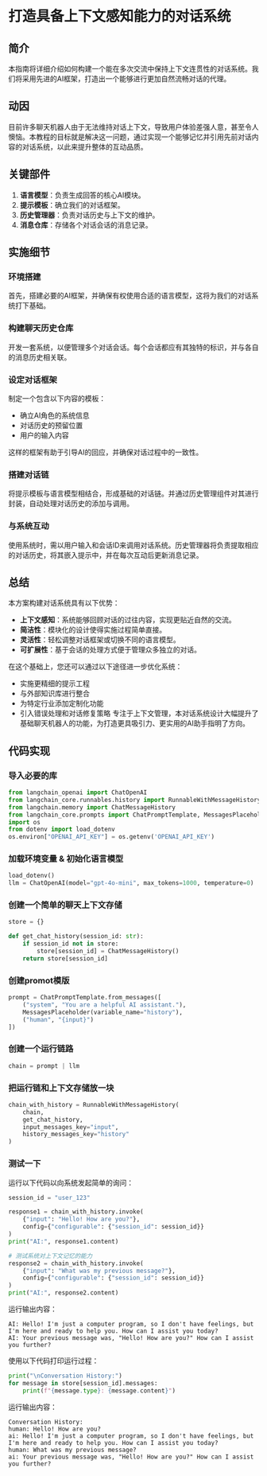 
# 打造具备上下文感知能力的对话系统
## 简介
本指南将详细介绍如何构建一个能在多次交流中保持上下文连贯性的对话系统。我们将采用先进的AI框架，打造出一个能够进行更加自然流畅对话的代理。
## 动因
目前许多聊天机器人由于无法维持对话上下文，导致用户体验差强人意，甚至令人懊恼。本教程的目标就是解决这一问题，通过实现一个能够记忆并引用先前对话内容的对话系统，以此来提升整体的互动品质。
## 关键部件
1. **语言模型**：负责生成回答的核心AI模块。
2. **提示模板**：确立我们的对话框架。
3. **历史管理器**：负责对话历史与上下文的维护。
4. **消息仓库**：存储各个对话会话的消息记录。
## 实施细节
### 环境搭建
首先，搭建必要的AI框架，并确保有权使用合适的语言模型，这将为我们的对话系统打下基础。
### 构建聊天历史仓库
开发一套系统，以便管理多个对话会话。每个会话都应有其独特的标识，并与各自的消息历史相关联。
### 设定对话框架
制定一个包含以下内容的模板：
- 确立AI角色的系统信息
- 对话历史的预留位置
- 用户的输入内容
  
这样的框架有助于引导AI的回应，并确保对话过程中的一致性。
### 搭建对话链
将提示模板与语言模型相结合，形成基础的对话链。并通过历史管理组件对其进行封装，自动处理对话历史的添加与调用。
### 与系统互动
使用系统时，需以用户输入和会话ID来调用对话系统。历史管理器将负责提取相应的对话历史，将其嵌入提示中，并在每次互动后更新消息记录。
## 总结
本方案构建对话系统具有以下优势：
- **上下文感知**：系统能够回顾对话的过往内容，实现更贴近自然的交流。
- **简洁性**：模块化的设计使得实施过程简单直接。
- **灵活性**：轻松调整对话框架或切换不同的语言模型。
- **可扩展性**：基于会话的处理方式便于管理众多独立的对话。
  
在这个基础上，您还可以通过以下途径进一步优化系统：
- 实施更精细的提示工程
- 与外部知识库进行整合
- 为特定行业添加定制化功能
- 引入错误处理和对话修复策略
专注于上下文管理，本对话系统设计大幅提升了基础聊天机器人的功能，为打造更具吸引力、更实用的AI助手指明了方向。


## 代码实现

### 导入必要的库
```python
from langchain_openai import ChatOpenAI
from langchain_core.runnables.history import RunnableWithMessageHistory
from langchain.memory import ChatMessageHistory
from langchain_core.prompts import ChatPromptTemplate, MessagesPlaceholder
import os
from dotenv import load_dotenv
os.environ["OPENAI_API_KEY"] = os.getenv('OPENAI_API_KEY')
```

### 加载环境变量 & 初始化语言模型
```python
load_dotenv()
llm = ChatOpenAI(model="gpt-4o-mini", max_tokens=1000, temperature=0)
```

### 创建一个简单的聊天上下文存储
```python
store = {}

def get_chat_history(session_id: str):
    if session_id not in store:
        store[session_id] = ChatMessageHistory()
    return store[session_id]
```

### 创建promot模版
```python
prompt = ChatPromptTemplate.from_messages([
    ("system", "You are a helpful AI assistant."),
    MessagesPlaceholder(variable_name="history"),
    ("human", "{input}")
])
```

### 创建一个运行链路
```python
chain = prompt | llm
```

### 把运行链和上下文存储放一块
```python
chain_with_history = RunnableWithMessageHistory(
    chain,
    get_chat_history,
    input_messages_key="input",
    history_messages_key="history"
)
```

### 测试一下
运行以下代码以向系统发起简单的询问：
```python
session_id = "user_123"

response1 = chain_with_history.invoke(
    {"input": "Hello! How are you?"},
    config={"configurable": {"session_id": session_id}}
)
print("AI:", response1.content)

# 测试系统对上下文记忆的能力
response2 = chain_with_history.invoke(
    {"input": "What was my previous message?"},
    config={"configurable": {"session_id": session_id}}
)
print("AI:", response2.content)
```

运行输出内容：
```
AI: Hello! I'm just a computer program, so I don't have feelings, but I'm here and ready to help you. How can I assist you today?
AI: Your previous message was, "Hello! How are you?" How can I assist you further?
```

使用以下代码打印运行过程：
```python
print("\nConversation History:")
for message in store[session_id].messages:
    print(f"{message.type}: {message.content}")
```

运行输出内容：
```
Conversation History:
human: Hello! How are you?
ai: Hello! I'm just a computer program, so I don't have feelings, but I'm here and ready to help you. How can I assist you today?
human: What was my previous message?
ai: Your previous message was, "Hello! How are you?" How can I assist you further?
```
